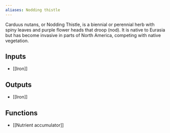 ```yaml
---
aliases: Nodding thistle
---
```

Carduus nutans, or Nodding Thistle, is a biennial or perennial herb with spiny leaves and purple flower heads that droop (nod). It is native to Eurasia but has become invasive in parts of North America, competing with native vegetation.
## Inputs
- [[Iron]]

## Outputs
- [[Iron]]

## Functions
- [[Nutrient accumulator]]
